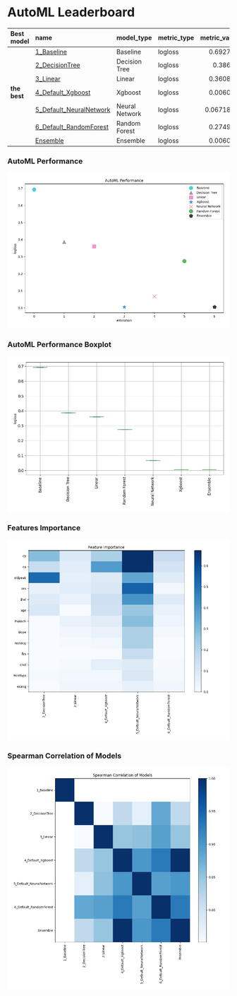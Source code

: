 # AutoML Leaderboard

| Best model   | name                                                         | model_type     | metric_type   |   metric_value |   train_time |
|:-------------|:-------------------------------------------------------------|:---------------|:--------------|---------------:|-------------:|
|              | [1_Baseline](1_Baseline/README.md)                           | Baseline       | logloss       |      0.692777  |         0.27 |
|              | [2_DecisionTree](2_DecisionTree/README.md)                   | Decision Tree  | logloss       |      0.38683   |         3.26 |
|              | [3_Linear](3_Linear/README.md)                               | Linear         | logloss       |      0.360849  |         2.03 |
| **the best** | [4_Default_Xgboost](4_Default_Xgboost/README.md)             | Xgboost        | logloss       |      0.006057  |         6.98 |
|              | [5_Default_NeuralNetwork](5_Default_NeuralNetwork/README.md) | Neural Network | logloss       |      0.0671897 |         1.19 |
|              | [6_Default_RandomForest](6_Default_RandomForest/README.md)   | Random Forest  | logloss       |      0.274996  |         2.13 |
|              | [Ensemble](Ensemble/README.md)                               | Ensemble       | logloss       |      0.006057  |         0.65 |

### AutoML Performance
![AutoML Performance](ldb_performance.png)

### AutoML Performance Boxplot
![AutoML Performance Boxplot](ldb_performance_boxplot.png)

### Features Importance
![features importance across models](features_heatmap.png)



### Spearman Correlation of Models
![models spearman correlation](correlation_heatmap.png)


